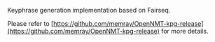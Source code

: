 Keyphrase generation implementation based on Fairseq.

Please refer to [https://github.com/memray/OpenNMT-kpg-release](https://github.com/memray/OpenNMT-kpg-release) for more details.
